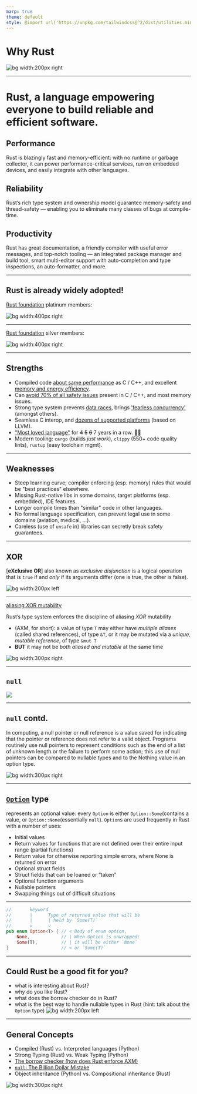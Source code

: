 ```yaml
---
marp: true
theme: default
style: @import url('https://unpkg.com/tailwindcss@^2/dist/utilities.min.css');
---
```


# Why Rust

![bg width:200px right](https://upload.wikimedia.org/wikipedia/commons/thumb/d/d5/Rust_programming_language_black_logo.svg/1024px-Rust_programming_language_black_logo.svg.png)

---


# Rust, a language empowering everyone to build reliable and efficient software.

<div class="grid grid-cols-3 gap-4 text-base">
<div>

## Performance
Rust is blazingly fast and memory-efficient:
with no runtime or garbage
collector, it can power performance-critical services, run on embedded
devices, and easily integrate with other languages.

</div>
<div>

## Reliability
Rust’s rich type system and ownership model guarantee memory-safety and
thread-safety —
enabling you to eliminate many classes of bugs at
compile-time.

</div>
<div>

## Productivity
Rust has great documentation, a friendly compiler with useful error messages,
and top-notch tooling — an integrated package manager and build tool, smart
multi-editor support with auto-completion and type inspections, an
auto-formatter, and more.

</div>
</div>

---

## Rust is already widely adopted!

[Rust foundation](https://foundation.rust-lang.org/) platinum members:

![bg width:400px right](./images/platinum.png)

---

[Rust foundation](https://foundation.rust-lang.org/) silver members:

![bg width:400px right](./images/silver.png)

---

## Strengths

- Compiled code [about same performance](
https://benchmarksgame-team.pages.debian.net/benchmarksgame/box-plot-summary-charts.html) as C / C++, and excellent [memory and energy efficiency](
https://dl.acm.org/doi/10.1145/3136014.3136031).
- Can [avoid 70% of all safety issues](
https://www.chromium.org/Home/chromium-security/memory-safety) present in C / C++, and most memory issues.
- Strong type system prevents [data races](
https://doc.rust-lang.org/nomicon/races.html), brings ['fearless concurrency'](
https://blog.rust-lang.org/2015/04/10/Fearless-Concurrency.html) (amongst others).
- Seamless C interop, and [dozens of supported platforms](
https://doc.rust-lang.org/rustc/platform-support.html) (based on LLVM).
- ["Most loved language"](
https://survey.stackoverflow.co/2022/#section-most-loved-dreaded-and-wanted-programming-scripting-and-markup-languages
  ) for ~~4~~ ~~5~~ ~~6~~ 7 years in a row. 🤷‍♀️
- Modern tooling: `cargo` (builds _just work_), `clippy` (550+ code quality lints), `rustup` (easy toolchain mgmt).


---

## Weaknesses

- Steep learning curve; compiler enforcing (esp. memory) rules that would be "best practices" elsewhere.
- Missing Rust-native libs in some domains, target platforms (esp. embedded), IDE features.
- Longer compile times than "similar" code in other languages.
- No formal language specification, can prevent legal use in some domains (aviation, medical, …).
- Careless (use of `unsafe` in) libraries can secretly break safety guarantees.

---

## XOR

[**eXclusive OR**] also known as _exclusive disjunction_ is a logical operation that is `true`
if and _only_ if its arguments differ (one is true, the other is false).

![bg width:200px left](https://upload.wikimedia.org/wikipedia/commons/thumb/4/46/Venn0110.svg/300px-Venn0110.svg.png)

---

[aliasing XOR mutability](http://plv.mpi-sws.org/rustbelt/ghostcell/paper.pdf)

Rust’s type system enforces the discipline of aliasing _XOR_ mutability
- (AXM, for short): a value of type `T` may either have *multiple aliases*
(called shared references), of type `&T`, or it may be mutated via a
*unique, mutable reference*, of type `&mut T`
- **BUT** it may not be *both
aliased and mutable* at the same time

![bg width:300px right](https://user-images.githubusercontent.com/689247/27258099-0ddc75a4-53a6-11e7-8ea2-8a62c684c675.png)

---

## `null`

![](https://quotefancy.com/media/wallpaper/3840x2160/2234305-Edsger-W-Dijkstra-Quote-The-computing-scientist-s-main-challenge.jpg)

---

## `null` contd.

In computing, a null pointer or null reference is a value saved for indicating
that the pointer or reference does not refer to a valid object. Programs
routinely use null pointers to represent conditions such as the end of a list
of unknown length or the failure to perform some action; this use of null
pointers can be compared to nullable types and to the Nothing value in an
option type.

![bg width:300px right](https://user-images.githubusercontent.com/689247/27258102-0ddeb2ec-53a6-11e7-91f1-72b01ca3e4a0.png)


---

## [`Option`](https://doc.rust-lang.org/std/option/enum.Option.html) type
represents an optional value: every `Option` is either `Option::Some`(contains a value,
or `Option::None`(essentially `null`). `Option`s are used
frequently in Rust with a number of uses:
- Initial values
- Return values for functions that are not defined over their entire input range (partial functions)
- Return value for otherwise reporting simple errors, where None is returned on error
- Optional struct fields
- Struct fields that can be loaned or “taken”
- Optional function arguments
- Nullable pointers
- Swapping things out of difficult situations

---
```rust
//       keyword
//       |      Type of returned value that will be
//       |      | held by `Some(T)`
//       v      v
pub enum Option<T> { // < Body of enum option,
    None,            // | When Option is unwrapped:
    Some(T),         // | it will be either `None`
}                    // < or `Some(T)`
```
--- 
## Could Rust be a good fit for you?

- what is interesting about Rust?
- why do you like Rust?
- what does the borrow checker do in Rust?
- what is the best way to handle nullable types in Rust (hint: talk about the `Option` type)
![bg width:200px left](https://rustacean.net/more-crabby-things/rustdocs.png)

---

## General Concepts

- Compiled (Rust) vs. Interpreted languages (Python)
- Strong Typing (Rust) vs. Weak Typing (Python)
- [The borrow checker (how does Rust enforce AXM)](https://blog.logrocket.com/introducing-the-rust-borrow-checker/)
- [`null`: The Billion Dollar Mistake](https://www.infoq.com/presentations/Null-References-The-Billion-Dollar-Mistake-Tony-Hoare/)
- Object inheritance (Python) vs. Compositional inheritance (Rust)

![bg width:300px right](https://mir-s3-cdn-cf.behance.net/project_modules/2800_opt_1/7b19cb89117181.5df79fa1c6954.png)

